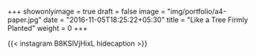 +++
showonlyimage = true
draft = false
image = "img/portfolio/a4-paper.jpg"
date = "2016-11-05T18:25:22+05:30"
title = "Like a Tree Firmly Planted"
weight = 0
+++


{{< instagram B8KSlVjHixL hidecaption >}}
